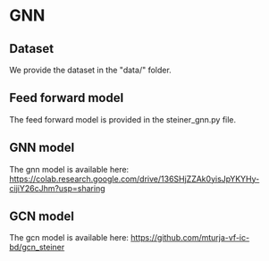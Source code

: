 # GNN

## Dataset
We provide the dataset in the "data/" folder.

## Feed forward model
The feed forward model is provided in the steiner_gnn.py file.

## GNN model
The gnn model is available here:
https://colab.research.google.com/drive/136SHjZZAk0yisJpYKYHy-cijiY26cJhm?usp=sharing

## GCN model
The gcn model is available here:
https://github.com/mturja-vf-ic-bd/gcn_steiner
